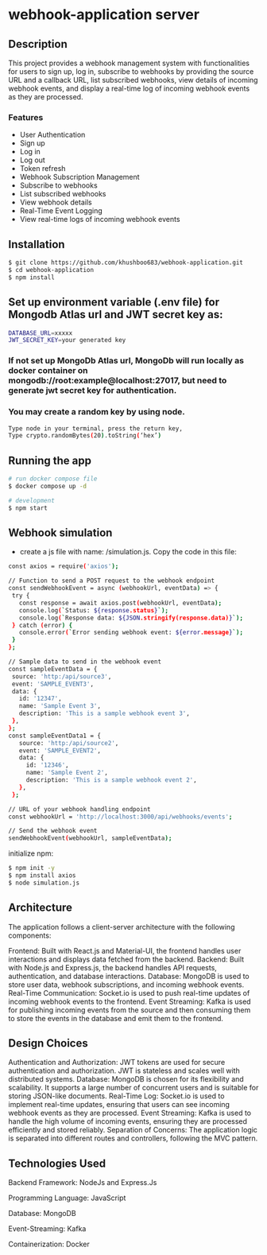 # webhook-application server

## Description

This project provides a webhook management system with functionalities for users to sign up, log in, subscribe to webhooks by providing the source URL and a callback URL, list subscribed webhooks, view details of incoming webhook events, and display a real-time log of incoming webhook events as they are processed.

### Features
- User Authentication
- Sign up
- Log in
- Log out
- Token refresh
- Webhook Subscription Management
- Subscribe to webhooks
- List subscribed webhooks
- View webhook details
- Real-Time Event Logging
- View real-time logs of incoming webhook events

## Installation

```bash
$ git clone https://github.com/khushboo683/webhook-application.git
$ cd webhook-application
$ npm install
```
## Set up environment variable (.env file) for Mongodb Atlas url and JWT secret key as:

```bash
DATABASE_URL=xxxxx 
JWT_SECRET_KEY=your generated key
```
### If not set up MongoDb Atlas url, MongoDb will run locally as docker container on mongodb://root:example@localhost:27017, but need to generate jwt secret key for authentication.
### You may create a random key by using node.

```bash
Type node in your terminal, press the return key,
Type crypto.randomBytes(20).toString(‘hex’)
```

## Running the app

```bash
# run docker compose file
$ docker compose up -d

# development
$ npm start

```
## Webhook simulation
- create a js file with name: /simulation.js. Copy the code in this file:
 ```bash
const axios = require('axios');

// Function to send a POST request to the webhook endpoint
const sendWebhookEvent = async (webhookUrl, eventData) => {
  try {
    const response = await axios.post(webhookUrl, eventData);
    console.log(`Status: ${response.status}`);
    console.log(`Response data: ${JSON.stringify(response.data)}`);
  } catch (error) {
    console.error(`Error sending webhook event: ${error.message}`);
  }
};

// Sample data to send in the webhook event
const sampleEventData = {
  source: 'http:/api/source3',
  event: 'SAMPLE_EVENT3',
  data: {
    id: '12347',
    name: 'Sample Event 3',
    description: 'This is a sample webhook event 3',
  },
};
const sampleEventData1 = {
    source: 'http:/api/source2',
    event: 'SAMPLE_EVENT2',
    data: {
      id: '12346',
      name: 'Sample Event 2',
      description: 'This is a sample webhook event 2',
    },
  };

// URL of your webhook handling endpoint
const webhookUrl = 'http://localhost:3000/api/webhooks/events'; 

// Send the webhook event
sendWebhookEvent(webhookUrl, sampleEventData);
```
initialize npm:
```bash
$ npm init -y
$ npm install axios
$ node simulation.js
```
## Architecture
The application follows a client-server architecture with the following components:

Frontend: Built with React.js and Material-UI, the frontend handles user interactions and displays data fetched from the backend.
Backend: Built with Node.js and Express.js, the backend handles API requests, authentication, and database interactions.
Database: MongoDB is used to store user data, webhook subscriptions, and incoming webhook events.
Real-Time Communication: Socket.io is used to push real-time updates of incoming webhook events to the frontend.
Event Streaming: Kafka is used for publishing incoming events from the source and then consuming them to store the events in the database and emit them to the frontend.

## Design Choices
Authentication and Authorization: JWT tokens are used for secure authentication and authorization. JWT is stateless and scales well with distributed systems.
Database: MongoDB is chosen for its flexibility and scalability. It supports a large number of concurrent users and is suitable for storing JSON-like documents.
Real-Time Log: Socket.io is used to implement real-time updates, ensuring that users can see incoming webhook events as they are processed.
Event Streaming: Kafka is used to handle the high volume of incoming events, ensuring they are processed efficiently and stored reliably.
Separation of Concerns: The application logic is separated into different routes and controllers, following the MVC pattern.

## Technologies Used

Backend Framework: NodeJs and Express.Js

Programming Language: JavaScript

Database: MongoDB

Event-Streaming: Kafka

Containerization: Docker

